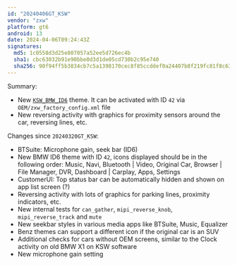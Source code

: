 ```yaml
---
id: "20240406GT_KSW"
vendor: "zxw"
platform: gt6
android: 13
date: 2024-04-06T09:24:43Z
signatures:
  md5: 1c0558d3d25e807057a52ee5d726ec4b
  sha1: cbc63032b91e90bbe0d3d1de05cd730b2c95e740
  sha256: 90f94ff5b3834cb7c5a1398170cec8f85ccddef0a24407b8f219fc81f8c63aa6
---
```

Summary:
- New [`KSW_BMW_ID6`](../../../themes/zxw/42-ksw_bmw_id6) theme. It can be activated with ID `42` via `OEM/zxw_factory_config.xml` file
- New reversing activity with graphics for proximity sensors around the car, reversing lines, etc.

Changes since `20240320GT_KSW`:
- BTSuite: Microphone gain, seek bar (ID6)
- New BMW ID6 theme with ID `42`, icons displayed should be in the following order: Music, Navi, Bluetooth | Video, Original Car, Browser | File Manager, DVR, Dashboard | Carplay, Apps, Settings
- CustomerUI: Top status bar can be automatically hidden and shown on app list screen (?)
- Reversing activity with lots of graphics for parking lines, proximity indicators, etc.
- New internal tests for `can_gather`, `mipi_reverse_knob`, `mipi_reverse_track` and `mute`
- New seekbar styles in various media apps like BTSuite, Music, Equalizer
- Benz themes can support a different icon if the original car is an SUV
- Additional checks for cars without OEM screens, similar to the Clock activity on old BMW X1 on KSW software
- New microphone gain setting